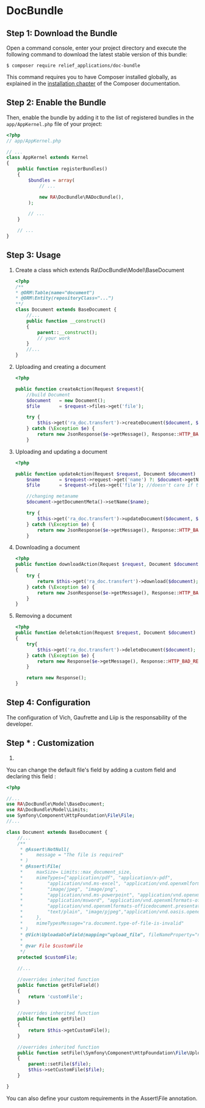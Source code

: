 DocBundle
==============

Step 1: Download the Bundle
---------------------------


Open a command console, enter your project directory and execute the
following command to download the latest stable version of this bundle:

```console
$ composer require relief_applications/doc-bundle
```

This command requires you to have Composer installed globally, as explained
in the [installation chapter](https://getcomposer.org/doc/00-intro.md)
of the Composer documentation.

Step 2: Enable the Bundle
-------------------------

Then, enable the bundle by adding it to the list of registered bundles
in the `app/AppKernel.php` file of your project:

```php
<?php
// app/AppKernel.php

// ...
class AppKernel extends Kernel
{
    public function registerBundles()
    {
        $bundles = array(
            // ...

            new RA\DocBundle\RADocBundle(),
        );

        // ...
    }

    // ...
}
```

Step 3: Usage
-------------------------

1. Create a class which extends Ra\DocBundle\Model\BaseDocument

    ```php
    <?php
    /**
    * @ORM\Table(name="document")
    * @ORM\Entity(repositoryClass="...")
    **/
    class Document extends BaseDocument {
        //...
        public function __construct()
        {
            parent::__construct();
            // your work
        }
        //...
    }

    ```

2. Uploading and creating a document

    ```php
    <?php

    public function createAction(Request $request){
        //build Document
        $document   = new Document();
        $file       = $request->files->get('file');

        try {
            $this->get('ra_doc.transfert')->createDocument($document, $file);
        } catch (\Exception $e) {
            return new JsonResponse($e->getMessage(), Response::HTTP_BAD_REQUEST);
        }

    ```

3. Uploading and updating a document

    ```php
    <?php

    public function updateAction(Request $request, Document $document) {
        $name       = $request->request->get('name') ?: $document->getName();
        $file       = $request->files->get('file'); //doesn't care if the file is empty or not

        //changing metaname
        $document->getDocumentMeta()->setName($name);

        try {
            $this->get('ra_doc.transfert')->updateDocument($document, $file);
        } catch (\Exception $e) {
            return new JsonResponse($e->getMessage(), Response::HTTP_BAD_REQUEST);
        }
    ```

4. Downloading a document
    ```php
    <?php
    public function downloadAction(Request $request, Document $document)
    {
        try {
            return $this->get('ra_doc.transfert')->download($document);
        } catch (\Exception $e) {
            return new JsonResponse($e->getMessage(), Response::HTTP_BAD_REQUEST);
        }
    }
    ```

5. Removing a document
    ```php
    <?php
    public function deleteAction(Request $request, Document $document)
    {
        try{
            $this->get('ra_doc.transfert')->deleteDocument($document);
        } catch (\Exception $e) {
            return new Response($e->getMessage(), Response::HTTP_BAD_REQUEST);
        }

        return new Response();
    }

    ```

Step 4: Configuration
-------------------------

The configuration of Vich, Gaufrette and Liip is the responsability of the developer.

Step * : Customization
-------------------------
1.
You can change the default file's field by adding a custom field and declaring this field :

```php
<?php

//...
use RA\DocBundle\Model\BaseDocument;
use RA\DocBundle\Model\Limits;
use Symfony\Component\HttpFoundation\File\File;
//...

class Document extends BaseDocument {
    //...
    /**
     * @Assert\NotNull(
     *     message = "The file is required"
     * )
     * @Assert\File(
     *     maxSize= Limits::max_document_size,
     *     mimeTypes={"application/pdf", "application/x-pdf",
     *         "application/vnd.ms-excel", "application/vnd.openxmlformats-officedocument.spreadsheetml.sheet",
     *         "image/jpeg", "image/png",
     *         "application/vnd.ms-powerpoint", "application/vnd.openxmlformats-officedocument.presentationml.presentation",
     *         "application/msword", "application/vnd.openxmlformats-officedocument.wordprocessingml.document","application/vnd.ms-powerpoint.addin.macroEnabled.12",
     *         "application/vnd.openxmlformats-officedocument.presentationml.template", "application/vnd.openxmlformats-officedocument.presentationml.slideshow",
     *         "text/plain", "image/pjpeg","application/vnd.oasis.opendocument.spreadsheet"
     *     },
     *     mimeTypesMessage="ra.document.type-of-file-is-invalid"
     * )
     * @Vich\UploadableField(mapping="upload_file", fileNameProperty="name")
     *
     * @var File $customFile
     */
    protected $customFile;

    //...

    //overrides inherited function
    public function getFileField()
    {
        return 'customFile';
    }

    //overrides inherited function
    public function getFile()
    {
        return $this->getCustomFile();
    }

    //overrides inherited function
    public function setFile(\Symfony\Component\HttpFoundation\File\UploadedFile $file)
    {
        parent::setFile($file);
        $this->setCustomFile($file);
    }

}
```


You can also define your custom requirements in the Assert\File annotation.
